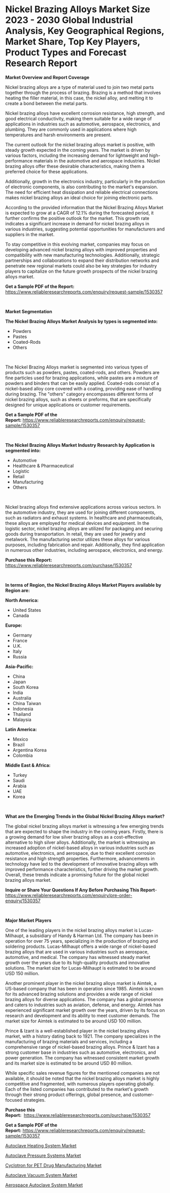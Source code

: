 <p><h1>Nickel Brazing Alloys Market Size 2023 - 2030 Global Industrial Analysis, Key Geographical Regions, Market Share, Top Key Players, Product Types and Forecast Research Report</h1></p><p><strong>Market Overview and Report Coverage</strong></p>
<p><p>Nickel brazing alloys are a type of material used to join two metal parts together through the process of brazing. Brazing is a method that involves heating the filler material, in this case, the nickel alloy, and melting it to create a bond between the metal parts.</p><p>Nickel brazing alloys have excellent corrosion resistance, high strength, and good electrical conductivity, making them suitable for a wide range of applications in industries such as automotive, aerospace, electronics, and plumbing. They are commonly used in applications where high temperatures and harsh environments are present.</p><p>The current outlook for the nickel brazing alloys market is positive, with steady growth expected in the coming years. The market is driven by various factors, including the increasing demand for lightweight and high-performance materials in the automotive and aerospace industries. Nickel brazing alloys offer these desirable characteristics, making them a preferred choice for these applications.</p><p>Additionally, growth in the electronics industry, particularly in the production of electronic components, is also contributing to the market's expansion. The need for efficient heat dissipation and reliable electrical connections makes nickel brazing alloys an ideal choice for joining electronic parts.</p><p>According to the provided information that the Nickel Brazing Alloys Market is expected to grow at a CAGR of 12.1% during the forecasted period, it further confirms the positive outlook for the market. This growth rate indicates a significant increase in demand for nickel brazing alloys in various industries, suggesting potential opportunities for manufacturers and suppliers in the market.</p><p>To stay competitive in this evolving market, companies may focus on developing advanced nickel brazing alloys with improved properties and compatibility with new manufacturing technologies. Additionally, strategic partnerships and collaborations to expand their distribution networks and penetrate new regional markets could also be key strategies for industry players to capitalize on the future growth prospects of the nickel brazing alloys market.</p></p>
<p><strong>Get a Sample PDF of the Report:</strong> <a href="https://www.reliableresearchreports.com/enquiry/request-sample/1530357">https://www.reliableresearchreports.com/enquiry/request-sample/1530357</a></p>
<p>&nbsp;</p>
<p><strong>Market Segmentation</strong></p>
<p><strong>The Nickel Brazing Alloys Market Analysis by types is segmented into:</strong></p>
<p><ul><li>Powders</li><li>Pastes</li><li>Coated-Rods</li><li>Others</li></ul></p>
<p>&nbsp;</p>
<p><p>The Nickel Brazing Alloys market is segmented into various types of products such as powders, pastes, coated-rods, and others. Powders are fine particles used for brazing applications, while pastes are a mixture of powders and binders that can be easily applied. Coated-rods consist of a nickel-based alloy core covered with a coating, providing ease of handling during brazing. The "others" category encompasses different forms of nickel brazing alloys, such as sheets or preforms, that are specifically designed for unique applications or customer requirements.</p></p>
<p><strong>Get a Sample PDF of the Report:</strong>&nbsp;<a href="https://www.reliableresearchreports.com/enquiry/request-sample/1530357">https://www.reliableresearchreports.com/enquiry/request-sample/1530357</a></p>
<p>&nbsp;</p>
<p><strong>The Nickel Brazing Alloys Market Industry Research by Application is segmented into:</strong></p>
<p><ul><li>Automotive</li><li>Healthcare & Pharmaceutical</li><li>Logistic</li><li>Retail</li><li>Manufacturing</li><li>Others</li></ul></p>
<p>&nbsp;</p>
<p><p>Nickel brazing alloys find extensive applications across various sectors. In the automotive industry, they are used for joining different components, such as radiators and exhaust systems. In healthcare and pharmaceuticals, these alloys are employed for medical devices and equipment. In the logistic sector, nickel brazing alloys are utilized for packaging and securing goods during transportation. In retail, they are used for jewelry and metalwork. The manufacturing sector utilizes these alloys for various purposes, including fabrication and repair. Additionally, they find application in numerous other industries, including aerospace, electronics, and energy.</p></p>
<p><strong>Purchase this Report:</strong>&nbsp; <a href="https://www.reliableresearchreports.com/purchase/1530357">https://www.reliableresearchreports.com/purchase/1530357</a></p>
<p>&nbsp;</p>
<p><strong>In terms of Region, the Nickel Brazing Alloys Market Players available by Region are:</strong></p>
<p>
    <p> <strong> North America: </strong>
        <ul>
            <li>United States</li>
            <li>Canada</li>
        </ul>
        </p> 
    <p> <strong> Europe: </strong>
        <ul>
            <li>Germany</li>
            <li>France</li>
            <li>U.K.</li>
            <li>Italy</li>
            <li>Russia</li>
        </ul>
        </p> 
    <p> <strong> Asia-Pacific: </strong>
        <ul>
            <li>China</li>
            <li>Japan</li>
            <li>South Korea</li>
            <li>India</li>
            <li>Australia</li>
            <li>China Taiwan</li>
            <li>Indonesia</li>
            <li>Thailand</li>
            <li>Malaysia</li>
        </ul>
        </p> 
    <p> <strong> Latin America: </strong>
        <ul>
            <li>Mexico</li>
            <li>Brazil</li>
            <li>Argentina Korea</li>
            <li>Colombia</li>
        </ul>
        </p> 
    <p> <strong> Middle East & Africa: </strong>
        <ul>
            <li>Turkey</li>
            <li>Saudi</li>
            <li>Arabia</li>
            <li>UAE</li>
            <li>Korea</li>
        </ul>
    </p>
    </p>
<p>&nbsp;</p>
<p><strong>What are the Emerging Trends in the Global Nickel Brazing Alloys market?</strong></p>
<p><p>The global nickel brazing alloys market is witnessing a few emerging trends that are expected to shape the industry in the coming years. Firstly, there is a growing demand for low silver brazing alloys as a cost-effective alternative to high silver alloys. Additionally, the market is witnessing an increased adoption of nickel-based alloys in various industries such as automotive, electronics, and aerospace, due to their excellent corrosion resistance and high strength properties. Furthermore, advancements in technology have led to the development of innovative brazing alloys with improved performance characteristics, further driving the market growth. Overall, these trends indicate a promising future for the global nickel brazing alloys market.</p></p>
<p><strong>Inquire or Share Your Questions If Any Before Purchasing This Report</strong>- <a href="https://www.reliableresearchreports.com/enquiry/pre-order-enquiry/1530357">https://www.reliableresearchreports.com/enquiry/pre-order-enquiry/1530357</a></p>
<p>&nbsp;</p>
<p><strong>Major Market Players</strong></p>
<p><p>One of the leading players in the nickel brazing alloys market is Lucas-Milhaupt, a subsidiary of Handy & Harman Ltd. The company has been in operation for over 75 years, specializing in the production of brazing and soldering products. Lucas-Milhaupt offers a wide range of nickel-based brazing alloys that are used in various industries such as aerospace, automotive, and medical. The company has witnessed steady market growth over the years due to its high-quality products and innovative solutions. The market size for Lucas-Milhaupt is estimated to be around USD 150 million.</p><p>Another prominent player in the nickel brazing alloys market is Aimtek, a US-based company that has been in operation since 1985. Aimtek is known for its advanced brazing solutions and provides a wide range of nickel brazing alloys for diverse applications. The company has a global presence and caters to industries such as aviation, defense, and energy. Aimtek has experienced significant market growth over the years, driven by its focus on research and development and its ability to meet customer demands. The market size for Aimtek is estimated to be around USD 100 million.</p><p>Prince & Izant is a well-established player in the nickel brazing alloys market, with a history dating back to 1921. The company specializes in the manufacturing of brazing materials and services, including a comprehensive range of nickel-based brazing alloys. Prince & Izant has a strong customer base in industries such as automotive, electronics, and power generation. The company has witnessed consistent market growth and its market size is estimated to be around USD 80 million.</p><p>While specific sales revenue figures for the mentioned companies are not available, it should be noted that the nickel brazing alloys market is highly competitive and fragmented, with numerous players operating globally. Each of the listed companies has contributed to the market's growth through their strong product offerings, global presence, and customer-focused strategies.</p></p>
<p><strong>Purchase this Report:</strong>&nbsp;&nbsp;<a href="https://www.reliableresearchreports.com/purchase/1530357">https://www.reliableresearchreports.com/purchase/1530357</a></p>
<p></p>
<p><strong>Get a Sample PDF of the Report:</strong>&nbsp;<a href="https://www.reliableresearchreports.com/enquiry/request-sample/1530357">https://www.reliableresearchreports.com/enquiry/request-sample/1530357</a></p>
<p><p><a href="https://medium.com/@ulicesdoyle2023/autoclave-heating-system-market-furnishes-information-on-market-share-market-trends-and-market-4aa99966177b">Autoclave Heating System Market</a></p><p><a href="https://medium.com/@shaniekunze/autoclave-pressure-systems-market-size-cagr-trends-2024-2030-0d328764cffa">Autoclave Pressure Systems Market</a></p><p><a href="https://medium.com/@devyncasper/cyclotron-for-pet-drug-manufacturing-market-size-market-outlook-and-market-forecast-2023-to-2030-41ae3317539d">Cyclotron for PET Drug Manufacturing Market</a></p><p><a href="https://medium.com/@walkersipes1943/autoclave-vacuum-system-market-analysis-and-sze-forecasted-for-period-from-2023-to-2030-1df36d03c5dc">Autoclave Vacuum System Market</a></p><p><a href="https://medium.com/@hollymayert/aerospace-autoclave-system-market-focuses-on-market-share-size-and-projected-forecast-till-2030-84cb7023bb28">Aerospace Autoclave System Market</a></p></p>